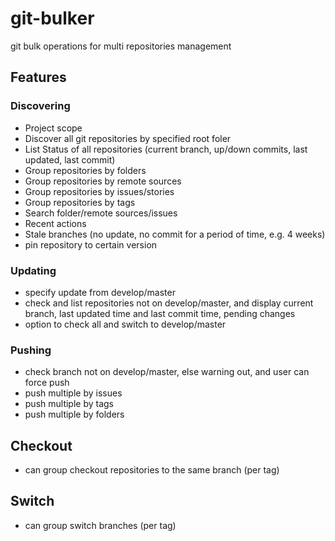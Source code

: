 # git-bulker
git bulk operations for multi repositories management 

## Features

### Discovering
- Project scope
- Discover all git repositories by specified root foler
- List Status of all repositories (current branch, up/down commits, last updated, last commit)
- Group repositories by folders
- Group repositories by remote sources
- Group repositories by issues/stories
- Group repositories by tags
- Search folder/remote sources/issues
- Recent actions
- Stale branches (no update, no commit for a period of time, e.g. 4 weeks)
- pin repository to certain version

### Updating
- specify update from develop/master
- check and list repositories not on develop/master, and display current branch, last updated time and last commit time, pending changes
- option to check all and switch to develop/master

### Pushing
- check branch not on develop/master, else warning out, and user can force push
- push multiple by issues
- push multiple by tags
- push multiple by folders

## Checkout
- can group checkout repositories to the same branch (per tag)

## Switch
- can group switch branches (per tag)
